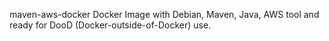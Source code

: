 maven-aws-docker
Docker Image with Debian, Maven, Java, AWS tool and ready for DooD (Docker-outside-of-Docker) use.
